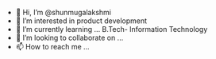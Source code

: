- 👋 Hi, I’m @shunmugalakshmi
- 👀 I’m interested in product development
- 🌱 I’m currently learning ... B.Tech- Information Technology
- 💞️ I’m looking to collaborate on ...
- 📫 How to reach me ...

<!---
shanshunmu/shanshunmu is a ✨ special ✨ repository because its `README.md` (this file) appears on your GitHub profile.
You can click the Preview link to take a look at your changes.
--->
